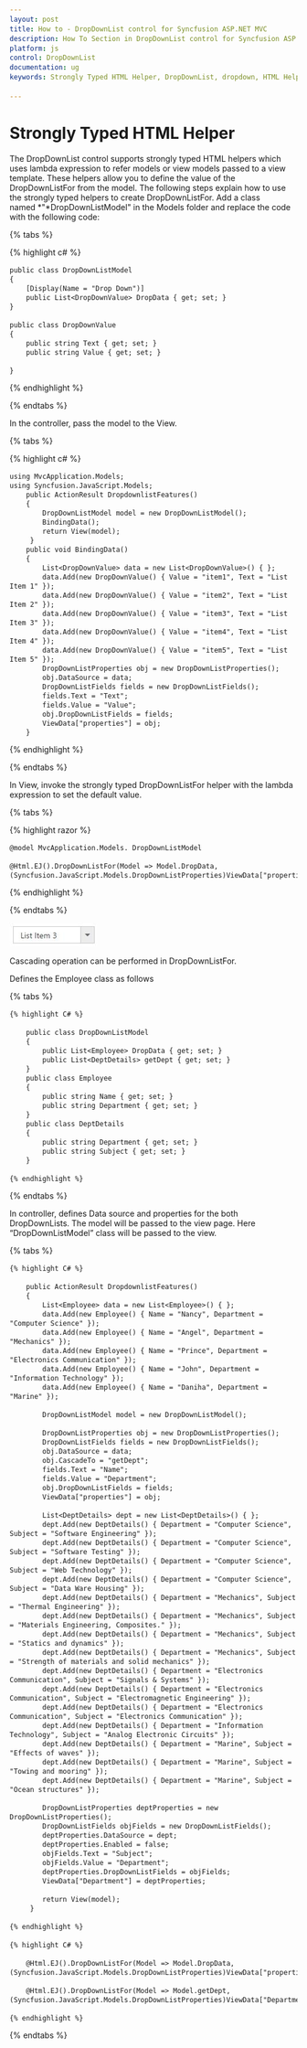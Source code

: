 ```yaml
---
layout: post
title: How to - DropDownList control for Syncfusion ASP.NET MVC
description: How To Section in DropDownList control for Syncfusion ASP.NET MVC
platform: js
control: DropDownList
documentation: ug
keywords: Strongly Typed HTML Helper, DropDownList, dropdown, HTML Helper

---
```


# Strongly Typed HTML Helper
The DropDownList control supports strongly typed HTML helpers which uses lambda expression to refer models or view models passed to a view template. These helpers allow you to define the value of the DropDownListFor from the model. The following steps explain how to use the strongly typed helpers to create DropDownListFor.
Add a class named *"*DropDownListModel" in the Models folder and replace the code with the following code:

{% tabs %}

{% highlight c# %}

    public class DropDownListModel
    {
        [Display(Name = "Drop Down")]
        public List<DropDownValue> DropData { get; set; }
    }

    public class DropDownValue
    {
        public string Text { get; set; }
        public string Value { get; set; }

    }

{% endhighlight %}

{% endtabs %}

In the controller, pass the model to the View.

{% tabs %}

{% highlight c# %}
    
    using MvcApplication.Models;
    using Syncfusion.JavaScript.Models;
        public ActionResult DropdownlistFeatures()
        {
            DropDownListModel model = new DropDownListModel();
            BindingData();
            return View(model);
         }
        public void BindingData()
        {
            List<DropDownValue> data = new List<DropDownValue>() { };
            data.Add(new DropDownValue() { Value = "item1", Text = "List Item 1" });
            data.Add(new DropDownValue() { Value = "item2", Text = "List Item 2" });
            data.Add(new DropDownValue() { Value = "item3", Text = "List Item 3" });
            data.Add(new DropDownValue() { Value = "item4", Text = "List Item 4" });
            data.Add(new DropDownValue() { Value = "item5", Text = "List Item 5" });
            DropDownListProperties obj = new DropDownListProperties();
            obj.DataSource = data;
            DropDownListFields fields = new DropDownListFields();
            fields.Text = "Text";
            fields.Value = "Value";
            obj.DropDownListFields = fields;
            ViewData["properties"] = obj;
        }

{% endhighlight %}

{% endtabs %}

In View, invoke the strongly typed DropDownListFor helper with the lambda expression to set the default value.

{% tabs %}

{% highlight razor %}
    
    @model MvcApplication.Models. DropDownListModel

    @Html.EJ().DropDownListFor(Model => Model.DropData,(Syncfusion.JavaScript.Models.DropDownListProperties)ViewData["properties"])

{% endhighlight %}

{% endtabs %}

![](StronglyTypedHelper_images/StronglyTypedHelper_img1.jpeg)

Cascading operation can be performed in DropDownListFor. 

Defines the Employee class as follows

{% tabs %}

    {% highlight C# %}

        public class DropDownListModel
        {
            public List<Employee> DropData { get; set; }
            public List<DeptDetails> getDept { get; set; }
        }
        public class Employee
        {
            public string Name { get; set; }
            public string Department { get; set; }
        }
        public class DeptDetails
        {
            public string Department { get; set; }
            public string Subject { get; set; }
        }
        
    {% endhighlight %}
    
{% endtabs %}

In controller, defines Data source and properties for the both DropDownLists. The model will be passed to the view page. Here “DropDownListModel” class will be passed to the view. 

{% tabs %}

    {% highlight C# %}

        public ActionResult DropdownlistFeatures()
        {
            List<Employee> data = new List<Employee>() { };
            data.Add(new Employee() { Name = "Nancy", Department = "Computer Science" });
            data.Add(new Employee() { Name = "Angel", Department = "Mechanics" });
            data.Add(new Employee() { Name = "Prince", Department = "Electronics Communication" });
            data.Add(new Employee() { Name = "John", Department = "Information Technology" });
            data.Add(new Employee() { Name = "Daniha", Department = "Marine" });

            DropDownListModel model = new DropDownListModel();
            
            DropDownListProperties obj = new DropDownListProperties();
            DropDownListFields fields = new DropDownListFields();
            obj.DataSource = data;
            obj.CascadeTo = "getDept";
            fields.Text = "Name";
            fields.Value = "Department";
            obj.DropDownListFields = fields;
            ViewData["properties"] = obj;

            List<DeptDetails> dept = new List<DeptDetails>() { };
            dept.Add(new DeptDetails() { Department = "Computer Science", Subject = "Software Engineering" });
            dept.Add(new DeptDetails() { Department = "Computer Science", Subject = "Software Testing" });
            dept.Add(new DeptDetails() { Department = "Computer Science", Subject = "Web Technology" });
            dept.Add(new DeptDetails() { Department = "Computer Science", Subject = "Data Ware Housing" });
            dept.Add(new DeptDetails() { Department = "Mechanics", Subject = "Thermal Engineering" });
            dept.Add(new DeptDetails() { Department = "Mechanics", Subject = "Materials Engineering, Composites." });
            dept.Add(new DeptDetails() { Department = "Mechanics", Subject = "Statics and dynamics" });
            dept.Add(new DeptDetails() { Department = "Mechanics", Subject = "Strength of materials and solid mechanics" });
            dept.Add(new DeptDetails() { Department = "Electronics Communication", Subject = "Signals & Systems" });
            dept.Add(new DeptDetails() { Department = "Electronics Communication", Subject = "Electromagnetic Engineering" });
            dept.Add(new DeptDetails() { Department = "Electronics Communication", Subject = "Electronics Communication" });
            dept.Add(new DeptDetails() { Department = "Information Technology", Subject = "Analog Electronic Circuits" });
            dept.Add(new DeptDetails() { Department = "Marine", Subject = "Effects of waves" });
            dept.Add(new DeptDetails() { Department = "Marine", Subject = "Towing and mooring" });
            dept.Add(new DeptDetails() { Department = "Marine", Subject = "Ocean structures" });

            DropDownListProperties deptProperties = new DropDownListProperties();
            DropDownListFields objFields = new DropDownListFields();
            deptProperties.DataSource = dept;
            deptProperties.Enabled = false;
            objFields.Text = "Subject";
            objFields.Value = "Department";
            deptProperties.DropDownListFields = objFields;
            ViewData["Department"] = deptProperties;

            return View(model);
         }
        
    {% endhighlight %}
    
    {% highlight C# %}
    
        @Html.EJ().DropDownListFor(Model => Model.DropData, (Syncfusion.JavaScript.Models.DropDownListProperties)ViewData["properties"])

        @Html.EJ().DropDownListFor(Model => Model.getDept, (Syncfusion.JavaScript.Models.DropDownListProperties)ViewData["Department"])
    
    {% endhighlight %}
    
{% endtabs %}

